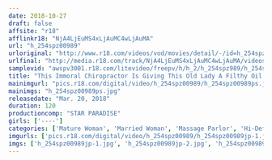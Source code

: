 ```yaml
---
date: 2018-10-27
draft: false
affsite: "r18"
afflinkr18: "NjA4LjEuMS4xLjAuMC4wLjAuMA"
url: "h_254spz00989"
urloriginal: "http://www.r18.com/videos/vod/movies/detail/-/id=h_254spz00989"
urlfinal: "http://media.r18.com/track/NjA4LjEuMS4xLjAuMC4wLjAuMA/videos/vod/movies/detail/-/id=h_254spz00989"
samplevid: "awspv3001.r18.com/litevideo/freepv/h/h_2/h_254spz989/h_254spz989_dmb_w.mp4"
title: "This Immoral Chiropractor Is Giving This Old Lady A Filthy Oil Sensual Massage"
mainimgurl: "pics.r18.com/digital/video/h_254spz00989/h_254spz00989ps.jpg"
mainimgs: "h_254spz00989ps.jpg"
releasedate: "Mar. 20, 2018"
duration: 120
productioncomp: "STAR PARADISE"
girls: ['----']
categories: ['Mature Woman', 'Married Woman', 'Massage Parlor', 'Hi-Def']
imgurls: ['pics.r18.com/digital/video/h_254spz00989/h_254spz00989jp-1.jpg', 'pics.r18.com/digital/video/h_254spz00989/h_254spz00989jp-2.jpg', 'pics.r18.com/digital/video/h_254spz00989/h_254spz00989jp-3.jpg', 'pics.r18.com/digital/video/h_254spz00989/h_254spz00989jp-4.jpg', 'pics.r18.com/digital/video/h_254spz00989/h_254spz00989jp-5.jpg', 'pics.r18.com/digital/video/h_254spz00989/h_254spz00989jp-6.jpg', 'pics.r18.com/digital/video/h_254spz00989/h_254spz00989jp-7.jpg', 'pics.r18.com/digital/video/h_254spz00989/h_254spz00989jp-8.jpg', 'pics.r18.com/digital/video/h_254spz00989/h_254spz00989jp-9.jpg', 'pics.r18.com/digital/video/h_254spz00989/h_254spz00989jp-10.jpg', 'pics.r18.com/digital/video/h_254spz00989/h_254spz00989jp-11.jpg', 'pics.r18.com/digital/video/h_254spz00989/h_254spz00989jp-12.jpg', 'pics.r18.com/digital/video/h_254spz00989/h_254spz00989jp-13.jpg', 'pics.r18.com/digital/video/h_254spz00989/h_254spz00989jp-14.jpg', 'pics.r18.com/digital/video/h_254spz00989/h_254spz00989jp-15.jpg', 'pics.r18.com/digital/video/h_254spz00989/h_254spz00989jp-16.jpg', 'pics.r18.com/digital/video/h_254spz00989/h_254spz00989jp-17.jpg', 'pics.r18.com/digital/video/h_254spz00989/h_254spz00989jp-18.jpg', 'pics.r18.com/digital/video/h_254spz00989/h_254spz00989jp-19.jpg', 'pics.r18.com/digital/video/h_254spz00989/h_254spz00989jp-20.jpg']
imgs: ['h_254spz00989jp-1.jpg', 'h_254spz00989jp-2.jpg', 'h_254spz00989jp-3.jpg', 'h_254spz00989jp-4.jpg', 'h_254spz00989jp-5.jpg', 'h_254spz00989jp-6.jpg', 'h_254spz00989jp-7.jpg', 'h_254spz00989jp-8.jpg', 'h_254spz00989jp-9.jpg', 'h_254spz00989jp-10.jpg', 'h_254spz00989jp-11.jpg', 'h_254spz00989jp-12.jpg', 'h_254spz00989jp-13.jpg', 'h_254spz00989jp-14.jpg', 'h_254spz00989jp-15.jpg', 'h_254spz00989jp-16.jpg', 'h_254spz00989jp-17.jpg', 'h_254spz00989jp-18.jpg', 'h_254spz00989jp-19.jpg', 'h_254spz00989jp-20.jpg']
---
```

